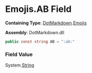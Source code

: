 # Emojis\.AB Field

**Containing Type**: [DotMarkdown](../../README.md)\.[Emojis](../README.md)

**Assembly**: DotMarkdown\.dll

```csharp
public const string AB = ":ab:"
```

### Field Value

System\.[String](https://docs.microsoft.com/en-us/dotnet/api/system.string)